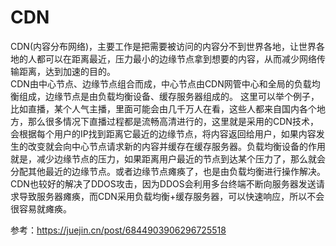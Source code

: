 # CDN

CDN(内容分布网络)，主要工作是把需要被访问的内容分不到世界各地，让世界各地的人都可以在距离最近，压力最小的边缘节点拿到想要的内容，从而减少网络传输距离，达到加速的目的。  
CDN由中心节点、边缘节点组合而成，中心节点由CDN网管中心和全局的负载均衡组成，边缘节点是由负载均衡设备、缓存服务器组成的。
这里可以举个例子，比如直播，某个人气主播，里面可能会由几千万人在看，这些人都来自国内各个地方，那么很多情况下直播过程都是流畅高清进行的，这里就是采用的CDN技术，会根据每个用户的IP找到距离它最近的边缘节点，将内容返回给用户，如果内容发生的改变就会向中心节点请求新的内容并缓存在缓存服务器。负载均衡设备的作用就是，减少边缘节点的压力，如果距离用户最近的节点到达某个压力了，那么就会分配其他最近的边缘节点。或者边缘节点瘫痪了，也是由负载均衡进行操作解决。CDN也较好的解决了DDOS攻击，因为DDOS会利用多台终端不断向服务器发送请求导致服务器瘫痪，而CDN采用负载均衡+缓存服务器，可以快速响应，所以不会很容易就瘫痪。  

参考：https://juejin.cn/post/6844903906296725518
